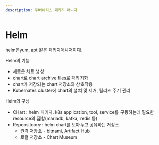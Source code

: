 ```yaml
---
description: 쿠버네티스 패키지 매니저
---
```


# Helm

helm은yum, apt 같은 패키지매니저이다.



Helm의 기능

* 새로운 차트 생성
* chart로 chart archive files로 패키지화
* chart가 저장되는 chart 저장소와 상호작용
* Kubernates cluster에 chart의 설치 및 제거, 릴리즈 주기 관리

Helm의 구성

* CHart : helm 패키지. k8s application, tool, service를 구동하는데 필요한 resource의 집합(mariadb, kafka, redis 등)
* Repoositoory : helm chart를 모아두고 공유하는 저장소
  * 원격 저장소 - bitnami, Artifact Hub
  * 로컬 저장소 - Chart Museum
